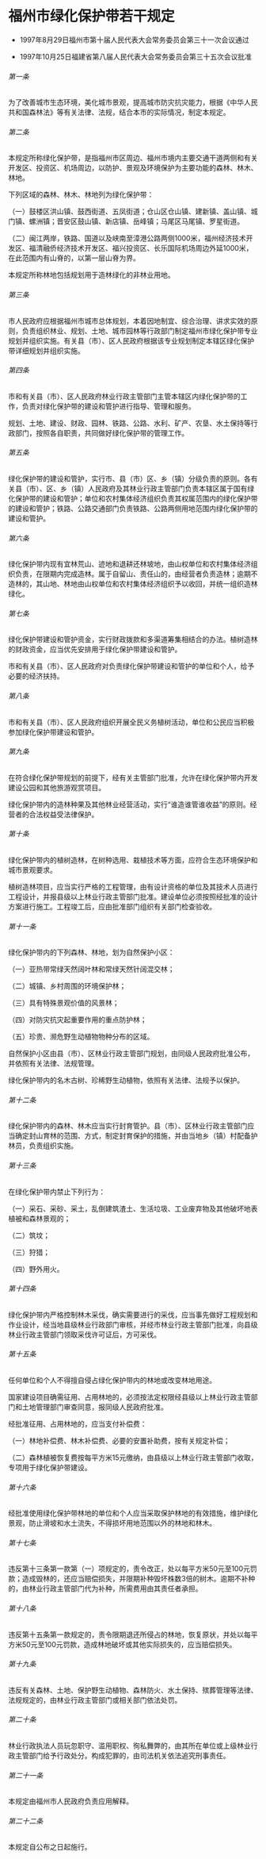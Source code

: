# 福州市绿化保护带若干规定

- 1997年8月29日福州市第十届人民代表大会常务委员会第三十一次会议通过

- 1997年10月25日福建省第八届人民代表大会常务委员会第三十五次会议批准

<!-- INFO END -->

###### 第一条

为了改善城市生态环境，美化城市景观，提高城市防灾抗灾能力，根据《中华人民共和国森林法》等有关法律、法规，结合本市的实际情况，制定本规定。

###### 第二条

本规定所称绿化保护带，是指福州市区周边、福州市境内主要交通干道两侧和有关开发区、投资区、机场周边，以防护、景观及环境保护为主要功能的森林、林木、林地。

下列区域的森林、林木、林地列为绿化保护带：

（一）鼓楼区洪山镇、鼓西街道、五凤街道；仓山区仓山镇、建新镇、盖山镇、城门镇、螺洲镇；晋安区鼓山镇、新店镇、岳峰镇；马尾区马尾镇、罗星街道。

（二）闽江两岸，铁路、国道以及峡南至漳港公路两侧1000米，福州经济技术开发区、福清融侨经济技术开发区、福兴投资区、长乐国际机场周边外延1000米，在此范围内有山脊的，以第一层山脊为界。

本规定所称林地包括规划用于造林绿化的非林业用地。

###### 第三条

市人民政府应根据福州市城市总体规划，本着因地制宜、综合治理、讲求实效的原则，负责组织林业、规划、土地、城市园林等行政部门制定福州市绿化保护带专业规划并组织实施。有关县（市）、区人民政府根据该专业规划制定本辖区绿化保护带详细规划并组织实施。

###### 第四条

市和有关县（市）、区人民政府林业行政主管部门主管本辖区内绿化保护带的工作，负责对绿化保护带的建设和管护进行指导、管理和服务。

规划、土地、建设、财政、园林、铁路、公路、水利、矿产、农垦、水土保持等行政部门，按照各自职责，共同做好绿化保护带的管理工作。

###### 第五条

绿化保护带的建设和管护，实行市、县（市）区、乡（镇）分级负责的原则。各有关县（市）、区、乡（镇）人民政府及其林业行政主管部门负责本辖区属于国有绿化保护带的建设和管护；单位和农村集体经济组织负责其权属范围内的绿化保护带的建设和管护；铁路、公路交通部门负责铁路、公路两侧用地范围内绿化保护带的建设和管护。

###### 第六条

绿化保护带内现有宜林荒山、迹地和退耕还林坡地，由山权单位和农村集体经济组织负责，在限期内完成造林。属于自留山、责任山的，由经营者负责造林；逾期不造林的，其山地、林地由山权单位和农村集体经济组织予以收回，并统一组织造林绿化。

###### 第七条

绿化保护带建设和管护资金，实行财政拨款和多渠道筹集相结合的办法。植树造林的财政资金，应当优先安排用于绿化保护带建设和管护。

市和有关县（市）、区人民政府对负责绿化保护带建设和管护的单位和个人，给予必要的经济扶持。

###### 第八条

市和有关县（市）、区人民政府组织开展全民义务植树活动，单位和公民应当积极参加绿化保护带建设和管护。

###### 第九条

在符合绿化保护带规划的前提下，经有关主管部门批准，允许在绿化保护带内开发建设公园和其他旅游观赏项目。

绿化保护带内的造林种果及其他林业经营活动，实行“谁造谁管谁收益”的原则。经营者的合法权益受法律保护。

###### 第十条

绿化保护带内的植树造林，在树种选用、栽植技术等方面，应符合生态环境保护和城市景观要求。

植树造林项目，应当实行严格的工程管理，由有设计资格的单位及其技术人员进行工程设计，并报县级以上林业行政主管部门批准。建设单位必须按照经批准的设计方案进行施工。工程竣工后，应由批准部门组织有关部门检查验收。

###### 第十一条

绿化保护带内的下列森林、林地，划为自然保护小区：

（一）亚热带常绿天然阔叶林和常绿天然针阔混交林；

（二）城镇、乡村周围的环境保护林；

（三）具有特殊景观价值的风景林；

（四）对防灾抗灾起重要作用的重点防护林；

（五）珍贵、濒危野生动植物物种分布的区域。

自然保护小区由县（市）、区林业行政主管部门规划，由同级人民政府批准公布，并依照有关法律、法规管理。

绿化保护带内的名木古树、珍稀野生动植物，依照有关法律、法规予以保护。

###### 第十二条

绿化保护带内的森林、林木应当实行封育管护。县（市）、区林业行政主管部门应当确定封山育林的范围、方式，制定封育保护的措施，并由当地乡（镇）村配备护林员，负责组织实施。

###### 第十三条

在绿化保护带内禁止下列行为：

（一）采石、采砂、采土，乱倒建筑渣土、生活垃圾、工业废弃物及其他破坏地表植被和森林景观的；

（二）筑坟；

（三）狩猎；

（四）野外用火。

###### 第十四条

绿化保护带内严格控制林木采伐，确实需要进行的采伐，应当事先做好工程规划和作业设计，经当地县级林业行政部门审核，并经市林业行政主管部门批准，向县级林业行政主管部门领取采伐许可证后，方可采伐。

###### 第十五条

任何单位和个人不得擅自侵占绿化保护带内的林地或改变林地用途。

国家建设项目确需征用、占用林地的，必须按法定权限经县级以上林业行政主管部门和土地管理部门审查同意，报同级人民政府批准。

经批准征用、占用林地的，应当支付补偿费：

（一）林地补偿费、林木补偿费、必要的安置补助费，按有关规定补偿；

（二）森林植被恢复费按每平方米15元缴纳，由县级以上林业行政主管部门收取，专项用于绿化保护带建设。

###### 第十六条

经批准使用绿化保护带林地的单位和个人应当采取保护林地的有效措施，维护绿化景观，防止滑坡和水土流失，不得损坏用地范围以外的林地和林木。

###### 第十七条

违反第十三条第一款第（一）项规定的，责令改正，处以每平方米50元至100元罚款；造成毁林的，还应当赔偿损失，并限期补种毁坏株数3倍的树木。逾期不补种的，由林业行政主管部门代为补种，所需费用由其责任者承担。

###### 第十八条

违反第十五条第一款规定的，责令限期退还所侵占的林地，恢复原状，并处以每平方米50元至100元罚款，造成林地破坏或其他实际损失的，应当赔偿损失。

###### 第十九条

违反有关森林、土地、保护野生动植物、森林防火、水土保持、殡葬管理等法律、法规规定的，由林业行政主管部门或相关部门依法处罚。

###### 第二十条

林业行政执法人员玩忽职守、滥用职权、徇私舞弊的，由其所在单位或上级林业行政主管部门给予行政处分。构成犯罪的，由司法机关依法追究刑事责任。

###### 第二十一条

本规定由福州市人民政府负责应用解释。

###### 第二十二条

本规定自公布之日起施行。
